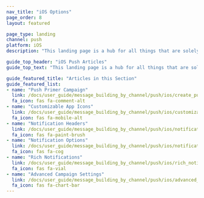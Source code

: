 ```yaml
---
nav_title: "iOS Options"
page_order: 8
layout: featured

page_type: landing
channel: push
platform: iOS
description: "This landing page is a hub for all things that are solely iOS Push for Braze."

guide_top_header: "iOS Push Articles"
guide_top_text: "This landing page is a hub for all things that are solely iOS Push for Braze."

guide_featured_title: "Articles in this Section"
guide_featured_list:
- name: "Push Primer Campaign"
  link: /docs/user_guide/message_building_by_channel/push/ios/create_push_primer/
  fa_icon: fas fa-comment-alt
- name: "Customizable App Icons"
  link: /docs/user_guide/message_building_by_channel/push/ios/customizable_app_icons/
  fa_icon: fas fa-mobile-alt
- name: "Notification Headers"
  link: /docs/user_guide/message_building_by_channel/push/ios/notification_headers/
  fa_icon: fas fa-paint-brush
- name: "Notification Options"
  link: /docs/user_guide/message_building_by_channel/push/ios/notification_options/
  fa_icon: fas fa-cog
- name: "Rich Notifications"
  link: /docs/user_guide/message_building_by_channel/push/ios/rich_notifications/
  fa_icon: fas fa-vial
- name: "Advanced Campaign Settings"
  link: /docs/user_guide/message_building_by_channel/push/ios/advanced_campaign_settings/
  fa_icon: fas fa-chart-bar
---
```

